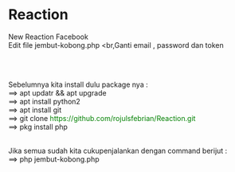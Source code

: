 # Reaction
New Reaction Facebook
<br>Edit file jembut-kobong.php
<br,Ganti email , password dan token 

<p>
  <p>
    <br>
Sebelumnya kita install dulu package nya :
<br>==> apt updatr && apt upgrade
<br>==> apt install python2
<br>==> apt install git
<br>==> git clone <font color="green">https://github.com/rojulsfebrian/Reaction.git</font>
<br>==> pkg install php
<p>
  <br>
Jika semua sudah kita cukupenjalankan dengan command berijut :
<br>==> php jembut-kobong.php
